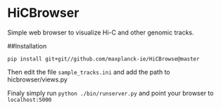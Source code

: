 # HiCBrowser
Simple web browser to visualize Hi-C and other genomic tracks.

##Installation

`pip install git+git//github.com/maxplanck-ie/HiCBrowse@master`

Then edit the file `sample_tracks.ini` and add the path to hicbrowser/views.py

Finaly simply run `python ./bin/runserver.py` and point your browser to `localhost:5000`
